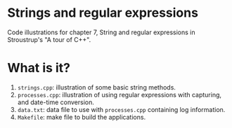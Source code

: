 # Strings and regular expressions
Code illustrations for chapter 7, String and regular expressions
in Stroustrup's "A tour of C++".

# What is it?
1. `strings.cpp`: illustration of some basic string methods.
1. `processes.cpp`: illustration of using regular expressions with
    capturing, and date-time conversion.
1. `data.txt`: data file to use with `processes.cpp` containing log
    information.
1. `Makefile`: make file to build the applications.
